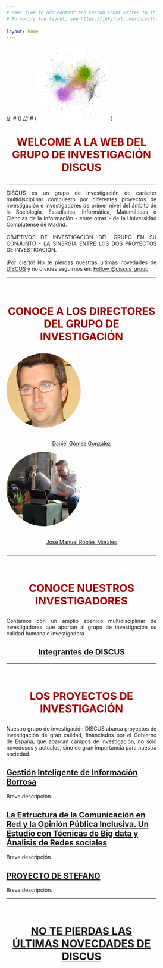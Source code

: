 ```yaml
---
# Feel free to add content and custom Front Matter to this file.
# To modify the layout, see https://jekyllrb.com/docs/themes/#overriding-theme-defaults

layout: home
---
```


[//]: # (<style> body { background-image: url('images/PLOT.png');} </style>)
[//]: # (<a href="https://scholar.google.es/citations?user=S5uOAGEAAAAJ&hl=es&oi=ao"><img src="images/PLOT.png" height="auto" width="200" style="border-radius:50%"></a>)

[//]: # (<img src="images/yo.jpg" height="auto" width="auto" style="border-radius:50%">)

[//]: # (<img src="images/comunidades.png" />)

<h1><p style="text-align: center; color: #9e0000"><strong>WELCOME A LA WEB DEL GRUPO DE INVESTIGACIÓN DISCUS</strong></p></h1>

***

<p align="justify">
DISCUS es un grupo de investigación de carácter multidisciplinar compuesto por diferentes proyectos de investigación e investigadores de primer nivel del ámbito de la Sociología, Estadística, Informática, Matemáticas o Ciencias de la Información - entre otras - de la Universidad Complutense de Madrid. <br> <br>
OBJETIVOS DE INVESTIGACIÓN DEL GRUPO EN SU CONJUNTO - LA SINERGIA ENTRE LOS DOS PROYECTOS DE INVESTIGACIÓN.
<br>
<br>
¡Por cierto! No te pierdas nuestras últimas novedades de <a href="/discusgroup/twitter/" >DISCUS</a> y no olvides seguirnos en: <a href="https://twitter.com/discus_group?ref_src=twsrc%5Etfw" class="twitter-follow-button" data-show-count="false">Follow @discus_group</a><script async src="https://platform.twitter.com/widgets.js" charset="utf-8"></script>
</p>

***



<html>
<head>
<style>
* {
  box-sizing: border-box;
}

.column {
  float: left;
  width: 50%;
  padding: 70px;
}

/* Clearfix (clear floats) */
.row::after {
  content: "";
  clear: both;
  display: table;
}
</style>
</head>
<body>


<h1><p style="text-align: center; color: #9e0000;"><br><strong>CONOCE A LOS DIRECTORES DEL GRUPO DE INVESTIGACIÓN</strong></p></h1>
 <div class="row">
  <div class="column">
    <img src="images/dani.jpeg" height="200" width="200" style="border-radius:50%">
     <p style="text-align: center;"> <br> <a href="/discusgroup/daniel-gomez/" >Daniel Gómez González</a></p>
  </div>
  <div class="column">
    <img src="images/jmrobles.jpeg" height="200" width="200" style="border-radius:50%">
     <p style="text-align: center;"><br> <a href="/discusgroup/josem-robles/" >José Manuel Robles Morales</a></p>
  </div>
</div>


</body>
</html>

***
<br>
<h1><p style="text-align: center; color: #9e0000;"><strong>CONOCE NUESTROS INVESTIGADORES</strong></p></h1>
<p align="justify">Contamos con un amplio abanico multidisciplinar de investigadores que aportan al grupo de investigación su calidad humana e investigadora</p>
<div style="text-align: center">
<h2><a href="/discusgroup/integrantes-discus" >Integrantes de DISCUS</a></h2>
</div>

***
<br>
<h1><p style="text-align: center; color: #9e0000;"><strong>LOS PROYECTOS DE INVESTIGACIÓN</strong></p></h1>
<p align="justify">Nuestro grupo de investigación DISCUS abarca proyectos de investigación de gran calidad, financiados por el Gobierno de España, que abarcan campos de investigación, no sólo novedosos y actuales, sino de gran importancia para nuestra sociedad. </p>

<h2><a href="/discusgroup/proyecto_fuzzy/" >Gestión Inteligente de Información Borrosa</a></h2>
Breve descripción.
<br>
<h2><a href="/discusgroup/proyecto_comunicacion/" >La Estructura de la Comunicación en Red y la Opinión Pública Inclusiva. Un Estudio con Técnicas de Big data y Ánalisis de Redes sociales</a></h2>
Breve descripción.
<br>
<h2><a href="/discusgroup/proyecto_stefano/" >PROYECTO DE STEFANO</a></h2>
Breve descripción.

<br>

***

<br>
<h1><p style="text-align: center; color: #9e0000;"><strong><a href="/discusgroup/twitter/" >NO TE PIERDAS LAS ÚLTIMAS NOVECDADES DE DISCUS</a></strong></p></h1>
